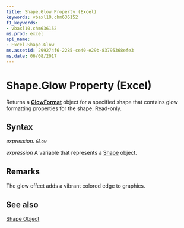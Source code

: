 ```yaml
---
title: Shape.Glow Property (Excel)
keywords: vbaxl10.chm636152
f1_keywords:
- vbaxl10.chm636152
ms.prod: excel
api_name:
- Excel.Shape.Glow
ms.assetid: 299274f6-2285-ce40-e29b-83795368efe3
ms.date: 06/08/2017
---
```



# Shape.Glow Property (Excel)

Returns a  **[GlowFormat](./Office.GlowFormat.md)** object for a specified shape that contains glow formatting properties for the shape. Read-only.


## Syntax

 _expression_. `Glow`

 _expression_ A variable that represents a [Shape](./Excel.Shape.md) object.


## Remarks

The glow effect adds a vibrant colored edge to graphics.


## See also


[Shape Object](Excel.Shape.md)

